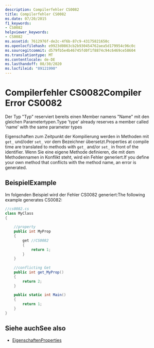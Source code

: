 ```yaml
---
description: Compilerfehler CS0082
title: Compilerfehler CS0082
ms.date: 07/20/2015
f1_keywords:
- CS0082
helpviewer_keywords:
- CS0082
ms.assetid: 7612976f-de2c-4f6b-87c9-43175821650c
ms.openlocfilehash: e9923d0863cb2b930454762aea5d179954c96c0c
ms.sourcegitcommit: d579fb5e4b46745fd0f1f8874c94c6469ce58604
ms.translationtype: MT
ms.contentlocale: de-DE
ms.lasthandoff: 08/30/2020
ms.locfileid: "89121990"
---
```

# <a name="compiler-error-cs0082"></a><span data-ttu-id="9982e-103">Compilerfehler CS0082</span><span class="sxs-lookup"><span data-stu-id="9982e-103">Compiler Error CS0082</span></span>
<span data-ttu-id="9982e-104">Der Typ "Typ" reserviert bereits einen Member namens "Name" mit den gleichen Parametertypen.</span><span class="sxs-lookup"><span data-stu-id="9982e-104">Type 'type' already reserves a member called 'name' with the same parameter types</span></span>  
  
 <span data-ttu-id="9982e-105">Eigenschaften zum Zeitpunkt der Kompilierung werden in Methoden mit `get_` und/oder `set_` vor dem Bezeichner übersetzt.</span><span class="sxs-lookup"><span data-stu-id="9982e-105">Properties at compile time are translated to methods with `get_` and/or `set_` in front of the identifier.</span></span> <span data-ttu-id="9982e-106">Wenn Sie eine eigene Methode definieren, die mit dem Methodennamen in Konflikt steht, wird ein Fehler generiert.</span><span class="sxs-lookup"><span data-stu-id="9982e-106">If you define your own method that conflicts with the method name, an error is generated.</span></span>  
  
## <a name="example"></a><span data-ttu-id="9982e-107">Beispiel</span><span class="sxs-lookup"><span data-stu-id="9982e-107">Example</span></span>  
 <span data-ttu-id="9982e-108">Im folgenden Beispiel wird der Fehler CS0082 generiert:</span><span class="sxs-lookup"><span data-stu-id="9982e-108">The following example generates CS0082:</span></span>  
  
```csharp  
//cs0082.cs  
class MyClass  
{  
  
    //property  
    public int MyProp  
    {  
        get //CS0082  
        {  
            return 1;  
        }  
    }  
  
    //conflicting Get  
    public int get_MyProp()  
    {  
        return 2;  
    }  
  
    public static int Main()  
    {  
        return 1;  
    }  
}  
```  
  
## <a name="see-also"></a><span data-ttu-id="9982e-109">Siehe auch</span><span class="sxs-lookup"><span data-stu-id="9982e-109">See also</span></span>

- [<span data-ttu-id="9982e-110">Eigenschaften</span><span class="sxs-lookup"><span data-stu-id="9982e-110">Properties</span></span>](../programming-guide/classes-and-structs/properties.md)
